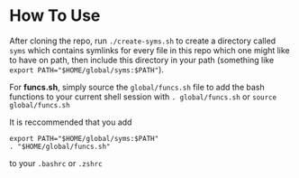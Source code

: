 # How To Use

After cloning the repo, run `./create-syms.sh` to create a directory called `syms` which contains symlinks for every file in this repo which one might like to have on path, then include this directory in your path (something like `export PATH="$HOME/global/syms:$PATH"`).

For **funcs.sh**, simply source the `global/funcs.sh` file to add the bash functions to your current shell session with `. global/funcs.sh` or `source global/funcs.sh`

It is reccommended that you add

```
export PATH="$HOME/global/syms:$PATH"
. "$HOME/global/funcs.sh"
```

to your `.bashrc` or `.zshrc`